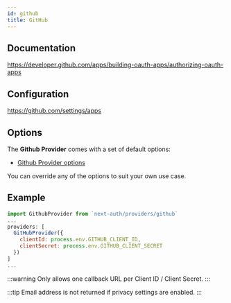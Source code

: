 ```yaml
---
id: github
title: GitHub
---
```


## Documentation

https://developer.github.com/apps/building-oauth-apps/authorizing-oauth-apps

## Configuration

https://github.com/settings/apps

## Options

The **Github Provider** comes with a set of default options:

- [Github Provider options](https://github.com/nextauthjs/next-auth/blob/main/src/providers/github.js)

You can override any of the options to suit your own use case.

## Example

```js
import GithubProvider from `next-auth/providers/github`
...
providers: [
  GitHubProvider({
    clientId: process.env.GITHUB_CLIENT_ID,
    clientSecret: process.env.GITHUB_CLIENT_SECRET
  })
]
...
```

:::warning
Only allows one callback URL per Client ID / Client Secret.
:::

:::tip
Email address is not returned if privacy settings are enabled.
:::
